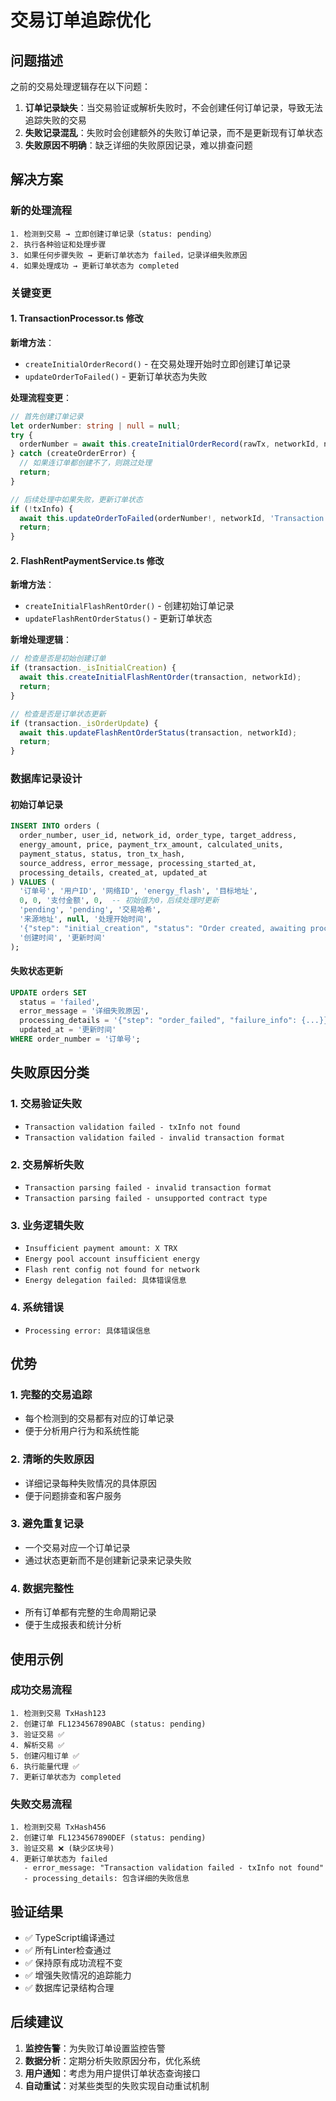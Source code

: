 # 交易订单追踪优化

## 问题描述

之前的交易处理逻辑存在以下问题：

1. **订单记录缺失**：当交易验证或解析失败时，不会创建任何订单记录，导致无法追踪失败的交易
2. **失败记录混乱**：失败时会创建额外的失败订单记录，而不是更新现有订单状态
3. **失败原因不明确**：缺乏详细的失败原因记录，难以排查问题

## 解决方案

### 新的处理流程

```
1. 检测到交易 → 立即创建订单记录（status: pending）
2. 执行各种验证和处理步骤
3. 如果任何步骤失败 → 更新订单状态为 failed，记录详细失败原因
4. 如果处理成功 → 更新订单状态为 completed
```

### 关键变更

#### 1. TransactionProcessor.ts 修改

**新增方法**：
- `createInitialOrderRecord()` - 在交易处理开始时立即创建订单记录
- `updateOrderToFailed()` - 更新订单状态为失败

**处理流程变更**：
```typescript
// 首先创建订单记录
let orderNumber: string | null = null;
try {
  orderNumber = await this.createInitialOrderRecord(rawTx, networkId, networkName);
} catch (createOrderError) {
  // 如果连订单都创建不了，则跳过处理
  return;
}

// 后续处理中如果失败，更新订单状态
if (!txInfo) {
  await this.updateOrderToFailed(orderNumber!, networkId, 'Transaction validation failed');
  return;
}
```

#### 2. FlashRentPaymentService.ts 修改

**新增方法**：
- `createInitialFlashRentOrder()` - 创建初始订单记录
- `updateFlashRentOrderStatus()` - 更新订单状态

**新增处理逻辑**：
```typescript
// 检查是否是初始创建订单
if (transaction._isInitialCreation) {
  await this.createInitialFlashRentOrder(transaction, networkId);
  return;
}

// 检查是否是订单状态更新
if (transaction._isOrderUpdate) {
  await this.updateFlashRentOrderStatus(transaction, networkId);
  return;
}
```

### 数据库记录设计

#### 初始订单记录
```sql
INSERT INTO orders (
  order_number, user_id, network_id, order_type, target_address,
  energy_amount, price, payment_trx_amount, calculated_units,
  payment_status, status, tron_tx_hash, 
  source_address, error_message, processing_started_at,
  processing_details, created_at, updated_at
) VALUES (
  '订单号', '用户ID', '网络ID', 'energy_flash', '目标地址',
  0, 0, '支付金额', 0,  -- 初始值为0，后续处理时更新
  'pending', 'pending', '交易哈希',
  '来源地址', null, '处理开始时间',
  '{"step": "initial_creation", "status": "Order created, awaiting processing"}',
  '创建时间', '更新时间'
);
```

#### 失败状态更新
```sql
UPDATE orders SET 
  status = 'failed',
  error_message = '详细失败原因',
  processing_details = '{"step": "order_failed", "failure_info": {...}}',
  updated_at = '更新时间'
WHERE order_number = '订单号';
```

## 失败原因分类

### 1. 交易验证失败
- `Transaction validation failed - txInfo not found`
- `Transaction validation failed - invalid transaction format`

### 2. 交易解析失败  
- `Transaction parsing failed - invalid transaction format`
- `Transaction parsing failed - unsupported contract type`

### 3. 业务逻辑失败
- `Insufficient payment amount: X TRX`
- `Energy pool account insufficient energy`
- `Flash rent config not found for network`
- `Energy delegation failed: 具体错误信息`

### 4. 系统错误
- `Processing error: 具体错误信息`

## 优势

### 1. 完整的交易追踪
- 每个检测到的交易都有对应的订单记录
- 便于分析用户行为和系统性能

### 2. 清晰的失败原因
- 详细记录每种失败情况的具体原因
- 便于问题排查和客户服务

### 3. 避免重复记录
- 一个交易对应一个订单记录
- 通过状态更新而不是创建新记录来记录失败

### 4. 数据完整性
- 所有订单都有完整的生命周期记录
- 便于生成报表和统计分析

## 使用示例

### 成功交易流程
```
1. 检测到交易 TxHash123
2. 创建订单 FL1234567890ABC (status: pending)
3. 验证交易 ✅
4. 解析交易 ✅  
5. 创建闪租订单 ✅
6. 执行能量代理 ✅
7. 更新订单状态为 completed
```

### 失败交易流程
```
1. 检测到交易 TxHash456
2. 创建订单 FL1234567890DEF (status: pending)
3. 验证交易 ❌ (缺少区块号)
4. 更新订单状态为 failed
   - error_message: "Transaction validation failed - txInfo not found"
   - processing_details: 包含详细的失败信息
```

## 验证结果

- ✅ TypeScript编译通过
- ✅ 所有Linter检查通过  
- ✅ 保持原有成功流程不变
- ✅ 增强失败情况的追踪能力
- ✅ 数据库记录结构合理

## 后续建议

1. **监控告警**：为失败订单设置监控告警
2. **数据分析**：定期分析失败原因分布，优化系统
3. **用户通知**：考虑为用户提供订单状态查询接口
4. **自动重试**：对某些类型的失败实现自动重试机制
